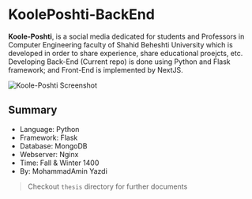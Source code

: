 # KoolePoshti-BackEnd

__Koole-Poshti__, is a social media dedicated for students and Professors in Computer Engineering faculty of Shahid Beheshti University which is developed in order to share experience, share educational proejcts, etc.
Developing Back-End (Current repo) is done using Python and Flask framework; and Front-End is implemented by NextJS.

<img src="github.com/mayazdi/KoolePoshti-BackEnd/thesis/Snapshot.png" alt="Koole-Poshti Screenshot">

## Summary
* Language: Python
* Framework: Flask
* Database: MongoDB
* Webserver: Nginx
* Time: Fall & Winter 1400
* By: MohammadAmin Yazdi

> Checkout `thesis` directory for further documents